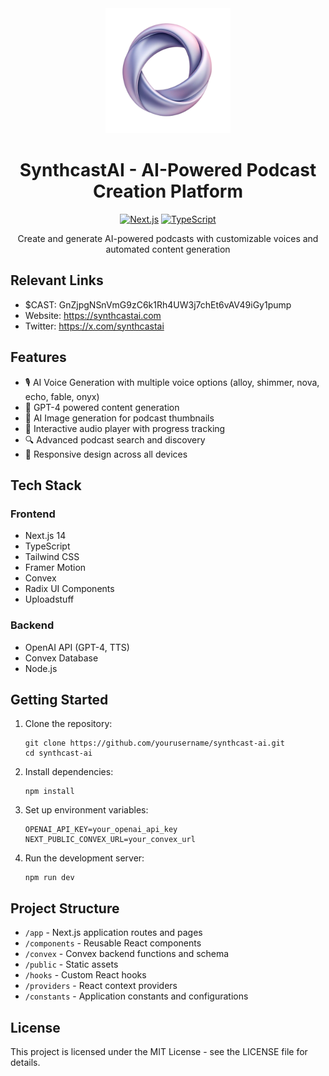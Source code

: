 <div align="center">
  <img src="synthcasttransparentlogo.png" alt="SynthcastAI Logo" width="200"/>


  # SynthcastAI - AI-Powered Podcast Creation Platform

  [![Next.js](https://img.shields.io/badge/Next.js-14.0-black?style=for-the-badge&logo=next.js)](https://nextjs.org/)
  [![TypeScript](https://img.shields.io/badge/TypeScript-5.3-blue?style=for-the-badge&logo=typescript)](https://www.typescriptlang.org/)
  <p>Create and generate AI-powered podcasts with customizable voices and automated content generation</p>
</div>

## Relevant Links

- $CAST: GnZjpgNSnVmG9zC6k1Rh4UW3j7chEt6vAV49iGy1pump
- Website: https://synthcastai.com
- Twitter: https://x.com/synthcastai

## Features

- 🎙️ AI Voice Generation with multiple voice options (alloy, shimmer, nova, echo, fable, onyx)
- 🤖 GPT-4 powered content generation
- 🎨 AI Image generation for podcast thumbnails
- 🎵 Interactive audio player with progress tracking
- 🔍 Advanced podcast search and discovery
- 📱 Responsive design across all devices

## Tech Stack

### Frontend
- Next.js 14
- TypeScript
- Tailwind CSS
- Framer Motion
- Convex
- Radix UI Components
- Uploadstuff

### Backend
- OpenAI API (GPT-4, TTS)
- Convex Database
- Node.js

## Getting Started

1. Clone the repository:

    ```console
    git clone https://github.com/yourusername/synthcast-ai.git
    cd synthcast-ai
    ```

2. Install dependencies:

    ```console
    npm install
    ```

3. Set up environment variables:

    ```console
    OPENAI_API_KEY=your_openai_api_key
    NEXT_PUBLIC_CONVEX_URL=your_convex_url
    ```

4. Run the development server:

    ```console
    npm run dev
    ```

## Project Structure

- `/app` - Next.js application routes and pages
- `/components` - Reusable React components
- `/convex` - Convex backend functions and schema
- `/public` - Static assets
- `/hooks` - Custom React hooks
- `/providers` - React context providers
- `/constants` - Application constants and configurations

## License

This project is licensed under the MIT License - see the LICENSE file for details.